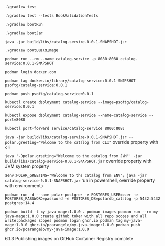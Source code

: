 `.\gradlew test`

`.\gradlew test --tests BookValidationTests`

`.\gradlew bootRun`

`.\gradlew bootJar`

`java -jar build/libs/catalog-service-0.0.1-SNAPSHOT.jar`

`.\gradlew bootBuildImage`

`podman run --rm --name catalog-service -p 8080:8080 catalog-service:0.0.1-SNAPSHOT`

`podman login docker.com`

`podman tag docker.io/library/catalog-service:0.0.1-SNAPSHOT psoftg/catalog-service:0.0.1`

`podman push psoftg/catalog-service:0.0.1`

`kubectl create deployment catalog-service --image=psoftg/catalog-service:0.0.1`

`kubectl expose deployment catalog-service --name=catalog-service --port=8080`

`kubectl port-forward service/catalog-service 8000:8080`

`java -jar build/libs/catalog-service-0.0.1-SNAPSHOT.jar --polar.greeting="Welcome to the catalog from CLI"` override property with cli

`java '-Dpolar.greeting="Welcome to the catalog from JVM"' -jar build/libs/catalog-service-0.0.1-SNAPSHOT.jar` override property with JVM system property

`$env:POLAR_GREETING="Welcome to the catalog from ENV"; java -jar catalog-service-0.0.1-SNAPSHOT.jar` run in powershell, override property with environmento

`podman run -d --name polar-postgres -e POSTGRES_USER=user -e POSTGRES_PASSWORD=password -e POSTGRES_DB=polardb_catalog -p 5432:5432 postgres:14.4`

` podman build -t my-java-mage:1.0.0 .
  podman images
  podman run --rm my-java-mage:1.0.0
  create github token with all repo scopes and all write:packages scopes
  podman login ghcr.io
  podman tag my-java-mage:1.0.0 ghcr.io/pcarangelo/my-java-image:1.0.0
  podman push ghcr.io/pcarangelo/my-java-image:1.0.0
`

6.1.3 Publishing images on GitHub Container Registry
complete